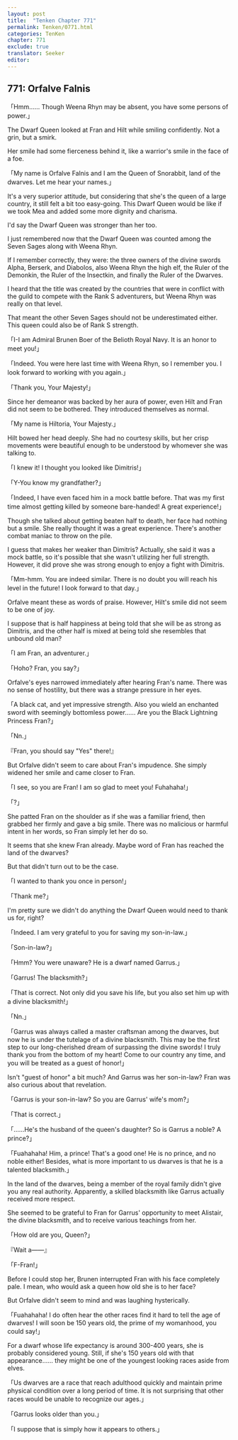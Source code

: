 ```yaml
---
layout: post
title:  "Tenken Chapter 771"
permalink: Tenken/0771.html
categories: TenKen
chapter: 771
exclude: true
translator: Seeker
editor: 
---
```

<h2 id="ch771">771: Orfalve Falnis</h2>
<p>「Hmm…… Though Weena Rhyn may be absent, you have some persons of power.」</p>

<p>The Dwarf Queen looked at Fran and Hilt while smiling confidently. Not a grin, but a smirk.</p>

<p>Her smile had some fierceness behind it, like a warrior's smile in the face of a foe.</p>

<p>「My name is Orfalve Falnis and I am the Queen of Snorabbit, land of the dwarves. Let me hear your names.」</p>

<p>It's a very superior attitude, but considering that she's the queen of a large country, it still felt a bit too easy-going. This Dwarf Queen would be like if we took Mea and added some more dignity and charisma.</p>

<p>I'd say the Dwarf Queen was stronger than her too.</p>

<p>I just remembered now that the Dwarf Queen was counted among the Seven Sages along with Weena Rhyn.</p>

<p>If I remember correctly, they were: the three owners of the divine swords Alpha, Berserk, and Diabolos, also Weena Rhyn the high elf, the Ruler of the Demonkin, the Ruler of the Insectkin, and finally the Ruler of the Dwarves.</p>

<p>I heard that the title was created by the countries that were in conflict with the guild to compete with the Rank S adventurers, but Weena Rhyn was really on that level.</p>

<p>That meant the other Seven Sages should not be underestimated either. This queen could also be of Rank S strength.</p>

<p>「I-I am Admiral Brunen Boer of the Belioth Royal Navy. It is an honor to meet you!」</p>
<p>「Indeed. You were here last time with Weena Rhyn, so I remember you. I look forward to working with you again.」</p>
<p>「Thank you, Your Majesty!」</p>

<p>Since her demeanor was backed by her aura of power, even Hilt and Fran did not seem to be bothered. They introduced themselves as normal.</p>

<p>「My name is Hiltoria, Your Majesty.」</p>

<p>Hilt bowed her head deeply. She had no courtesy skills, but her crisp movements were beautiful enough to be understood by whomever she was talking to.</p>

<p>「I knew it! I thought you looked like Dimitris!」</p>
<p>「Y-You know my grandfather?」</p>
<p>「Indeed, I have even faced him in a mock battle before. That was my first time almost getting killed by someone bare-handed! A great experience!」</p>

<p>Though she talked about getting beaten half to death, her face had nothing but a smile. She really thought it was a great experience. There's another combat maniac to throw on the pile.</p>

<p>I guess that makes her weaker than Dimitris? Actually, she said it was a mock battle, so it's possible that she wasn't utilizing her full strength. However, it did prove she was strong enough to enjoy a fight with Dimitris.</p>

<p>「Mm-hmm. You are indeed similar. There is no doubt you will reach his level in the future! I look forward to that day.」</p>

<p>Orfalve meant these as words of praise. However, Hilt's smile did not seem to be one of joy.</p>

<p>I suppose that is half happiness at being told that she will be as strong as Dimitris, and the other half is mixed at being told she resembles that unbound old man?</p>

<p>「I am Fran, an adventurer.」</p>
<p>「Hoho? Fran, you say?」</p>

<p>Orfalve's eyes narrowed immediately after hearing Fran's name. There was no sense of hostility, but there was a strange pressure in her eyes.</p>

<p>「A black cat, and yet impressive strength. Also you wield an enchanted sword with seemingly bottomless power…… Are you the Black Lightning Princess Fran?」</p>
<p>「Nn.」</p>
<p>『Fran, you should say "Yes" there!』</p>

<p>But Orfalve didn't seem to care about Fran's impudence. She simply widened her smile and came closer to Fran.</p>

<p>「I see, so you are Fran! I am so glad to meet you! Fuhahaha!」</p>
<p>「?」</p>

<p>She patted Fran on the shoulder as if she was a familiar friend, then grabbed her firmly and gave a big smile. There was no malicious or harmful intent in her words, so Fran simply let her do so.</p>

<p>It seems that she knew Fran already. Maybe word of Fran has reached the land of the dwarves?</p>

<p>But that didn't turn out to be the case.</p>

<p>「I wanted to thank you once in person!」</p>
<p>「Thank me?」</p>

<p>I'm pretty sure we didn't do anything the Dwarf Queen would need to thank us for, right?</p>

<p>「Indeed. I am very grateful to you for saving my son-in-law.」</p>
<p>「Son-in-law?」</p>
<p>「Hmm? You were unaware? He is a dwarf named Garrus.」</p>
<p>「Garrus! The blacksmith?」</p>
<p>「That is correct. Not only did you save his life, but you also set him up with a divine blacksmith!」</p>
<p>「Nn.」</p>
<p>「Garrus was always called a master craftsman among the dwarves, but now he is under the tutelage of a divine blacksmith. This may be the first step to our long-cherished dream of surpassing the divine swords! I truly thank you from the bottom of my heart! Come to our country any time, and you will be treated as a guest of honor!」</p>

<p>Isn't "guest of honor" a bit much? And Garrus was her son-in-law? Fran was also curious about that revelation.</p>

<p>「Garrus is your son-in-law? So you are Garrus' wife's mom?」</p>
<p>「That is correct.」</p>
<p>「……He's the husband of the queen's daughter? So is Garrus a noble? A prince?」</p>
<p>「Fuahahaha! Him, a prince! That's a good one! He is no prince, and no noble either! Besides, what is more important to us dwarves is that he is a talented blacksmith.」</p>

<p>In the land of the dwarves, being a member of the royal family didn't give you any real authority. Apparently, a skilled blacksmith like Garrus actually received more respect.</p>

<p>She seemed to be grateful to Fran for Garrus' opportunity to meet Alistair, the divine blacksmith, and to receive various teachings from her.</p>

<p>「How old are you, Queen?」</p>
<p>『Wait a――』</p>
<p>「F-Fran!」</p>

<p>Before I could stop her, Brunen interrupted Fran with his face completely pale. I mean, who would ask a queen how old she is to her face?</p>

<p>But Orfalve didn't seem to mind and was laughing hysterically.</p>

<p>「Fuahahaha! I do often hear the other races find it hard to tell the age of dwarves! I will soon be 150 years old, the prime of my womanhood, you could say!」</p>

<p>For a dwarf whose life expectancy is around 300-400 years, she is probably considered young. Still, if she's 150 years old with that appearance…… they might be one of the youngest looking races aside from elves.</p>

<p>「Us dwarves are a race that reach adulthood quickly and maintain prime physical condition over a long period of time. It is not surprising that other races would be unable to recognize our ages.」</p>
<p>「Garrus looks older than you.」</p>
<p>「I suppose that is simply how it appears to others.」</p>




